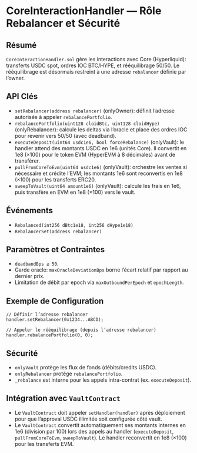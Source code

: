 # CoreInteractionHandler — Rôle Rebalancer et Sécurité

## Résumé
`CoreInteractionHandler.sol` gère les interactions avec Core (Hyperliquid): transferts USDC spot, ordres IOC BTC/HYPE, et rééquilibrage 50/50. Le rééquilibrage est désormais restreint à une adresse `rebalancer` définie par l’owner.

## API Clés
- `setRebalancer(address rebalancer)` (onlyOwner): définit l’adresse autorisée à appeler `rebalancePortfolio`.
- `rebalancePortfolio(uint128 cloidBtc, uint128 cloidHype)` (onlyRebalancer): calcule les deltas via l’oracle et place des ordres IOC pour revenir vers 50/50 (avec deadband).
- `executeDeposit(uint64 usdc1e6, bool forceRebalance)` (onlyVault): le handler attend des montants USDC en 1e6 (unités Core). Il convertit en 1e8 (×100) pour le token EVM (HyperEVM à 8 décimales) avant de transférer.
- `pullFromCoreToEvm(uint64 usdc1e6)` (onlyVault): orchestre les ventes si nécessaire et crédite l’EVM; les montants 1e6 sont reconvertis en 1e8 (×100) pour les transferts ERC20.
- `sweepToVault(uint64 amount1e6)` (onlyVault): calcule les frais en 1e6, puis transfère en EVM en 1e8 (×100) vers le vault.

## Événements
- `Rebalanced(int256 dBtc1e18, int256 dHype1e18)`
- `RebalancerSet(address rebalancer)`

## Paramètres et Contraintes
- `deadbandBps ≤ 50`.
- Garde oracle: `maxOracleDeviationBps` borne l’écart relatif par rapport au dernier prix.
- Limitation de débit par epoch via `maxOutboundPerEpoch` et `epochLength`.

## Exemple de Configuration
```solidity
// Définir l’adresse rebalancer
handler.setRebalancer(0x1234...ABCD);

// Appeler le rééquilibrage (depuis l’adresse rebalancer)
handler.rebalancePortfolio(0, 0);
```

## Sécurité
- `onlyVault` protège les flux de fonds (débits/credits USDC).
- `onlyRebalancer` protège `rebalancePortfolio`.
- `_rebalance` est interne pour les appels intra-contrat (ex. `executeDeposit`).

## Intégration avec `VaultContract`

- Le `VaultContract` doit appeler `setHandler(handler)` après déploiement pour que l’approval USDC illimitée soit configurée côté vault.
- Le `VaultContract` convertit automatiquement ses montants internes en 1e6 (division par 100) lors des appels au handler (`executeDeposit`, `pullFromCoreToEvm`, `sweepToVault`). Le handler reconvertit en 1e8 (×100) pour les transferts EVM.
